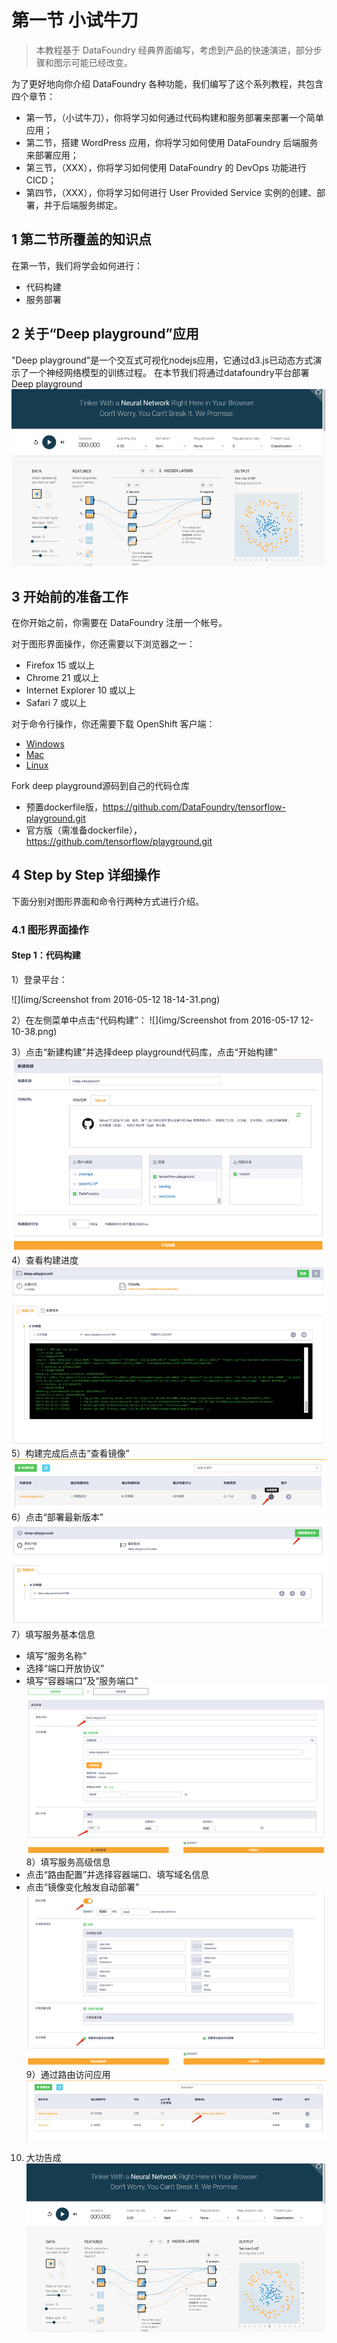 # 第一节 小试牛刀

> 本教程基于 DataFoundry 经典界面编写，考虑到产品的快速演进，部分步骤和图示可能已经改变。

为了更好地向你介绍 DataFoundry 各种功能，我们编写了这个系列教程，共包含四个章节：
- 第一节，（小试牛刀），你将学习如何通过代码构建和服务部署来部署一个简单应用；
- 第二节，搭建 WordPress 应用，你将学习如何使用 DataFoundry 后端服务来部署应用；
- 第三节，（XXX），你将学习如何使用 DataFoundry 的 DevOps 功能进行 CICD；
- 第四节，（XXX），你将学习如何进行 User Provided Service 实例的创建、部署，并于后端服务绑定。

## 1 第二节所覆盖的知识点

在第一节，我们将学会如何进行：
- 代码构建
- 服务部署

## 2 关于“Deep playground”应用

"Deep playground"是一个交互式可视化nodejs应用，它通过d3.js已动态方式演示了一个神经网络模型的训练过程。
在本节我们将通过datafoundry平台部署Deep playground
![](img/deep_playground.png)

## 3 开始前的准备工作

在你开始之前，你需要在 DataFoundry 注册一个帐号。

对于图形界面操作，你还需要以下浏览器之一：
- Firefox 15 或以上
- Chrome 21 或以上
- Internet Explorer 10 或以上
- Safari 7 或以上

对于命令行操作，你还需要下载 OpenShift 客户端：
- [Windows](https://s3.cn-north-1.amazonaws.com.cn/complier/oc-control.zip)
- [Mac](https://s3.cn-north-1.amazonaws.com.cn/complier/openshift-origin-client-tools-v1.1.0.1-bf56e23-mac.zip)
- [Linux](https://s3.cn-north-1.amazonaws.com.cn/complier/openshift-origin-client-tools-v1.1.0.1-bf56e23-linux)

Fork deep playground源码到自己的代码仓库
- 预置dockerfile版，https://github.com/DataFoundry/tensorflow-playground.git   
- 官方版（需准备dockerfile），https://github.com/tensorflow/playground.git  
## 4 Step by Step 详细操作

下面分别对图形界面和命令行两种方式进行介绍。

### 4.1 图形界面操作

#### Step 1：代码构建

1）登录平台：

![](img/Screenshot from 2016-05-12 18-14-31.png)

2）在左侧菜单中点击“代码构建”：
![](img/Screenshot from 2016-05-17 12-10-38.png)

3）点击“新建构建”并选择deep playground代码库，点击“开始构建”
![](build_code_repo.png)
4）查看构建进度
![](build_log.png)
5）构建完成后点击“查看镜像”
![](build_image_list.png)
6）点击“部署最新版本”
![](build_to_deploy.png)
7）填写服务基本信息
- 填写“服务名称”
- 选择“端口开放协议”
- 填写“容器端口”及“服务端口”
![](deploy_basic.png)
8）填写服务高级信息
- 点击“路由配置”并选择容器端口、填写域名信息
- 点击“镜像变化触发自动部署”
![](deploy_advance.png)
9）通过路由访问应用
![](route.png)
10) 大功告成
![](deep_playground.png)